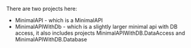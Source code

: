 There are two projects here:  
* MinimalAPI - which is a MinimalAPI  
* MinimalAPIWithDb - which is a slightly larger minimal api with DB access, it also includes projects MinimalAPIWithDB.DataAccess and MinimalAPIWithDB.Database  
